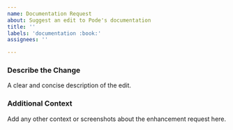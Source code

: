 ```yaml
---
name: Documentation Request
about: Suggest an edit to Pode's documentation
title: ''
labels: 'documentation :book:'
assignees: ''

---
```


### Describe the Change
A clear and concise description of the edit.

### Additional Context
Add any other context or screenshots about the enhancement request here.
